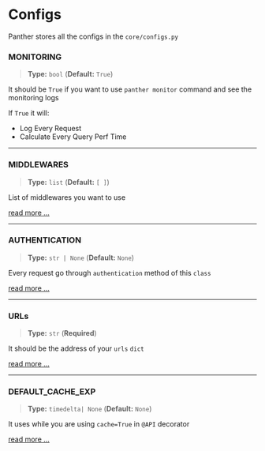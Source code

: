 # Configs

Panther  stores all the configs in the `core/configs.py`


### MONITORING
> <b>Type:</b> `bool` (<b>Default:</b> `True`)
 
It should be `True` if you want to use `panther monitor` command
and see the monitoring logs

If `True` it will:
- Log Every Request
- Calculate Every Query Perf Time

---
### MIDDLEWARES
> <b>Type:</b> `list` (<b>Default:</b> `[ ]`)

List of middlewares you want to use

[read more ...](https://pantherpy.github.io/middlewares)

---
### AUTHENTICATION
> <b>Type:</b> `str | None` (<b>Default:</b> `None`)

Every request go through `authentication` method of this `class`

[read more ...](https://pantherpy.github.io/authentication)

---
### URLs
> <b>Type:</b> `str` (<b>Required</b>)

It should be the address of your `urls` `dict`

[read more ...](https://pantherpy.github.io/urls)

---
### DEFAULT_CACHE_EXP
> <b>Type:</b> `timedelta| None` (<b>Default:</b> `None`)

It uses while you are using `cache=True` in `@API` decorator

[read more ...](https://pantherpy.github.io/cache)
